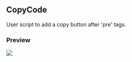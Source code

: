 ## CopyCode
User script to add a copy button after 'pre' tags.

### Preview
![](http://i.imgur.com/CA75oft.png)
